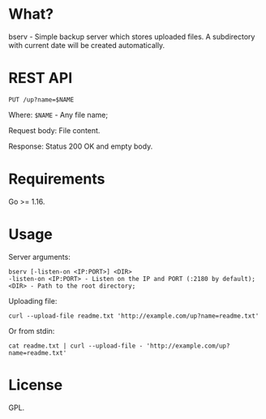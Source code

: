 # What?

bserv - Simple backup server which stores uploaded files. A subdirectory with current date will be created automatically.

# REST API

`PUT /up?name=$NAME`

Where: `$NAME` - Any file name;

Request body: File content.

Response: Status 200 OK and empty body.

# Requirements

Go >= 1.16.

# Usage

Server arguments:

```
bserv [-listen-on <IP:PORT>] <DIR>
-listen-on <IP:PORT> - Listen on the IP and PORT (:2180 by default);
<DIR> - Path to the root directory;
```

Uploading file:

`curl --upload-file readme.txt 'http://example.com/up?name=readme.txt'`

Or from stdin:

`cat readme.txt | curl --upload-file - 'http://example.com/up?name=readme.txt'`

# License

GPL.
